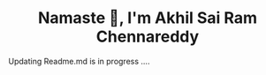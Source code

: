 <h1 align="center">Namaste 👋, I'm Akhil Sai Ram Chennareddy</h1>
<p>Updating Readme.md is in progress ....</p>

